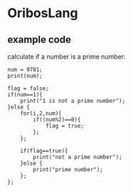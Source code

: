 # OribosLang

## example code

calculate if a number is a prime number:

    num = 9781;
    print(num);
    
    flag = false;
    if(num==1){
        print("1 is not a prime number");
    }else {
        for(i,2,num){
            if((num%2)==0){
                flag = true;
            };
        };
    
        if(flag==true){
            print("not a prime number");
        }else {
            print("prime number");
        };
    };